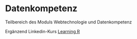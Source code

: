 # Datenkompetenz
Teilbereich des Moduls Webtechnologie und Datenkompetenz

Ergänzend Linkedin-Kurs [Learning R](https://www.linkedin.com/learning/learning-r-2)

